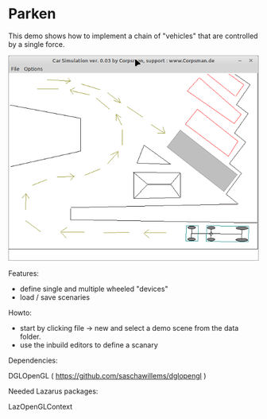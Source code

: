 # Parken

This demo shows how to implement a chain of "vehicles" that are controlled by a single force.

![](preview.png)

Features:

- define single and multiple wheeled "devices"
- load / save scenaries

Howto:

- start by clicking file -> new and select a demo scene from the data folder.
- use the inbuild editors to define a scanary

Dependencies:

DGLOpenGL ( https://github.com/saschawillems/dglopengl )

Needed Lazarus packages:

LazOpenGLContext
